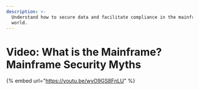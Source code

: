 ```yaml
---
description: >-
  Understand how to secure data and facilitate compliance in the mainframe
  world.
---
```


# Video: What is the Mainframe? Mainframe Security Myths

{% embed url="https://youtu.be/wyO9GS8FnLU" %}
